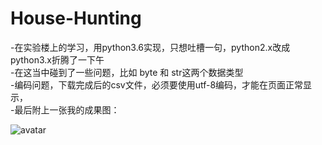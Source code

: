 # House-Hunting
-在实验楼上的学习，用python3.6实现，只想吐槽一句，python2.x改成python3.x折腾了一下午  
-在这当中碰到了一些问题，比如 byte 和 str这两个数据类型  
-编码问题，下载完成后的csv文件，必须要使用utf-8编码，才能在页面正常显示，  
-最后附上一张我的成果图：


![avatar](http://wx1.sinaimg.cn/mw690/005MjFTPgy1fi5833w6zgj318e0dzdqd.jpg)
